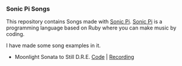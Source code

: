 ### Sonic Pi Songs

This repository contains Songs made with [Sonic Pi](https://sonic-pi.net). [Sonic Pi](https://github.com/samaaron/sonic-pi) is a programming language based on Ruby where you can make music by coding.

I have made some song examples in it.

- Moonlight Sonata to Still D.R.E. [Code](https://github.com/narghev/sonic-pi/blob/master/moonlight_to_still.rb) | [Recording](https://github.com/narghev/sonic-pi/blob/master/recordings/moonlight_to_still.wav)
